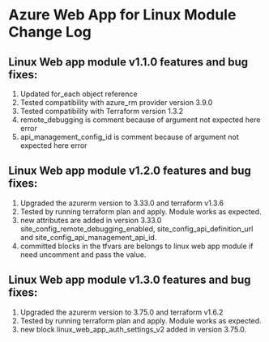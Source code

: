 # Azure Web App for Linux Module Change Log

## Linux Web app module v1.1.0 features and bug fixes:

1. Updated for_each object reference
2. Tested compatibility with azure_rm provider version 3.9.0
3. Tested compatibility with Terraform version 1.3.2
4. remote_debugging is comment because of argument not expected here error
5. api_management_config_id is comment because of argument not expected here error

## Linux Web app module v1.2.0 features and bug fixes:

1. Upgraded the azurerm version to 3.33.0 and terraform v1.3.6
2. Tested by running terraform plan and apply. Module works as expected.
3. new attributes are added in version 3.33.0 site_config_remote_debugging_enabled, site_config_api_definition_url and site_config_api_management_api_id.
4. committed blocks in the tfvars are belongs to linux web app module if need uncomment and pass the value.

## Linux Web app module v1.3.0 features and bug fixes:

1. Upgraded the azurerm version to 3.75.0 and terraform v1.6.2
2. Tested by running terraform plan and apply. Module works as expected.
3. new block linux_web_app_auth_settings_v2 added in version 3.75.0.